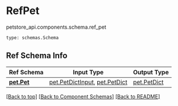 # RefPet
petstore_api.components.schema.ref_pet
```
type: schemas.Schema
```

## Ref Schema Info
Ref Schema | Input Type | Output Type
---------- | ---------- | -----------
[**pet.Pet**](../../components/schema/pet.md) | [pet.PetDictInput](../../components/schema/pet.md#petdictinput), [pet.PetDict](../../components/schema/pet.md#petdict) | [pet.PetDict](../../components/schema/pet.md#petdict)

[[Back to top]](#top) [[Back to Component Schemas]](../../../README.md#Component-Schemas) [[Back to README]](../../../README.md)
